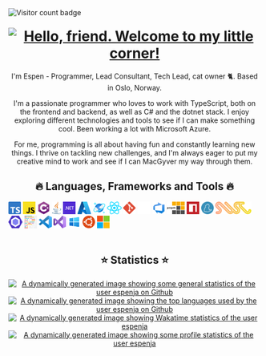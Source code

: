 <img align="left" alt="Visitor count badge" src="https://visitor-badge.glitch.me/badge?page_id=espenja.githubtest&left_text=Views" />
<h1 align="center">
<a href="https://git.io/typing-svg">
    <img title="Welcome" alt="Hello, friend. Welcome to my little corner!" src="https://readme-typing-svg.herokuapp.com?font=Raleway&weight=600&duration=2000&pause=300&center=true&vCenter=true&multiline=true&repeat=false&width=450&height=60&lines=Hello%2C+friend%F0%9F%91%8B;Welcome+to+my+little+corner!" />
</a>
</h1>

<p align="center">I'm Espen - Programmer, Lead Consultant, Tech Lead, cat owner 🐈. Based in Oslo, Norway.</p>
<p align="center">I'm a passionate programmer who loves to work with TypeScript, both on the frontend and backend, as well as
    C# and the dotnet stack. I enjoy exploring different technologies and tools to see if I can make something
    cool. Been working a lot with Microsoft Azure.</p>
<p align="center">For me, programming is all about having fun and constantly learning new things. I thrive on tackling new
    challenges, and I'm always eager to put my creative mind to work and see if I can MacGyver my way through
    them.</p>

<h2 align="center">🔥 Languages, Frameworks and Tools 🔥</h2>
<div>
    <code><img title="TypeScript" alt="TypeScript icon" height="25" src="icons/typescript.svg"></code>
    <code><img title="JavaScript" alt="JavaScript icon" height="25" src="icons/javascript.svg"></code>
    <code><img title="C#" alt="C# icon" height="25" src="icons/c-sharp.svg"></code>
    <code><img title="Java" alt="Java icon" height="25" src="icons/java.svg"></code>
    <code><img title="dotnet" alt="dotnet icon" height="25" src="icons/dotnet.svg"></code>
    <code><img title="Microsoft Azure" alt="Microsoft Azure Icon" height="25" src="icons/azure.svg"></code>
    <code><img title="Cosmos DB" alt="Cosmos DB icon" height="25" src="icons/cosmos-db.svg"></code>
    <code><img title="React" alt="React icon" height="25" src="icons/react.svg"></code>
    <code><img title="Git" alt="Git icon" height="25" src="icons/git.svg"></code>
    <code><img title="Github" alt="Github icon" height="25" src="icons/github.svg"></code>
    <code><img title="Azure DevOps" alt="Azure DevOps icon" height="25" src="icons/devops.svg"></code>
    <code><img title="pnpm" alt="pnpm icon" height="25" src="icons/pnpm.svg"></code>
    <code><img title="npm" alt="npm icon" height="25" src="icons/npm.svg"></code>
    <code><img title="yarn" alt="yarn icon" height="25" src="icons/yarn.svg"></code>
    <code><img title="swc" alt="swc icon" height="25" src="icons/swc.svg"></code>
    <code><img title="EsLint" alt="EsLint icon" height="25" src="icons/eslint.svg"></code>
    <code><img title="Prettier" alt="Prettier icon" height="25" src="icons/prettier.svg"></code>
    <code><img title="Visual Studio Code" alt="Visual Studio Code icon" height="25" src="icons/visual-studio-code.svg"></code>
    <code><img title="Visual Studio" alt="Visual Studio icon" height="25" src="icons/visual-studio.svg"></code>
    <code><img title="Windows" alt="Windows icon" height="25" src="icons/windows-10.svg"></code>
    <code><img title="Ubuntu" alt="Ubuntu icon" height="25" src="icons/ubuntu.svg"></code>
    <code><img title="Microsoft" alt="Microsoft icon" height="25" src="icons/microsoft-icon.svg"></code>
</div>
<br />
<h2 align="center">⭐ Statistics ⭐</h2>
<div align="center">
    <a href="https://github.com/anuraghazra/github-readme-stats" title="Go to Source">
        <img title="Github General Stats Card" alt="A dynamically generated image showing some general statistics of the user espenja on Github" src="https://github-readme-stats.vercel.app/api?username=espenja&count_private=true&show_icons=true&theme=dracula&&bg_color=1C2026&include_all_commits=true&layout=compact&card_width=400&text_bold=true&custom_title=espenja%20Github%20Stats" />
    </a>
    <a href="https://github.com/anuraghazra/github-readme-stats" title="Go to Source">
        <img title="Github Top Languages Card" alt="A dynamically generated image showing the top languages used by the user espenja on Github" src="https://github-readme-stats.vercel.app/api/top-langs/?username=espenja&theme=dracula&bg_color=1C2026&layout=compact&card_width=400&langs_count=10" />
    </a>
</div>
<div align="center">
    <a href="https://github.com/anuraghazra/github-readme-stats" title=" Go to Source">
        <img title="Wakatime Stats Card" alt="A dynamically generated image showing Wakatime statistics of the user espenja" src="https://github-readme-stats.vercel.app/api/wakatime?username=espenja&theme=dracula&bg_color=1C2026&layout=default&langs_count=6&range=last_7_days" />
    </a>
    <a href="https://github.com/vn7n24fzkq/github-profile-summary-cards">
        <img title="Github Profile Summary Card" alt="A dynamically generated image showing some profile statistics of the user espenja" src="https://github-profile-summary-cards.vercel.app/api/cards/profile-details?username=espenja" />
    </a>
</div>
